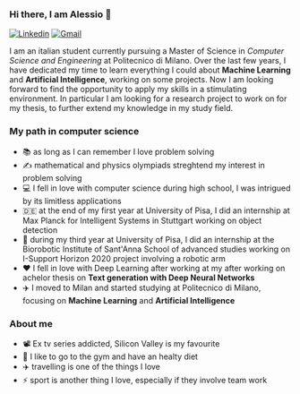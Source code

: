 ### Hi there, I am Alessio 👋

[![Linkedin](https://img.shields.io/badge/LinkedIn-0077B5?style=flat&logo=linkedin&logoColor=white)](https://www.linkedin.com/in/alessio-bray-849727133/)
[![Gmail](https://img.shields.io/badge/Gmail-D14836?style=flat&logo=gmail&logoColor=white)](mailto:alessio.bray@gmail.com)

I am an italian student currently pursuing a Master of Science in *Computer Science and Engineering* at Politecnico di Milano. Over the last few years, I have dedicated my time to learn everything I could about **Machine Learning** and **Artificial Intelligence**, working on some projects. Now I am looking forward to find the opportunity to apply my skills in a stimulating environment. In particular I am looking for a research project to work on for my thesis, to further extend my knowledge in my study field. 

### My path in computer science

* :books: as long as I can remember I love problem solving
* :writing_hand: mathematical and physics olympiads streghtend my interest in problem solving
* :computer: I fell in love with computer science during high school, I was intrigued by its limitless applications
* :de: at the end of my first year at University of Pisa, I did an internship at Max Planck for Intelligent Systems in Stuttgart working on object detection
* :mechanical_arm: during my third year at University of Pisa, I did an internship at the Biorobotic Institute of Sant'Anna School of advanced studies working on I-Support Horizon 2020 project involving a robotic arm
* :hearts: I fell in love with Deep Learning after working at my  after working on achelor thesis on **Text generation with Deep Neural Networks** 
* :airplane: I moved to Milan and started studying at Politecnico di Milano, focusing on **Machine Learning** and **Artificial Intelligence**

### About me

* :film_projector: Ex tv series addicted, Silicon Valley is my favourite
* :muscle: I like to go to the gym and have an healty diet
* :airplane: travelling is one of the things I love
* :zap: sport is another thing I love, especially if they involve team work

